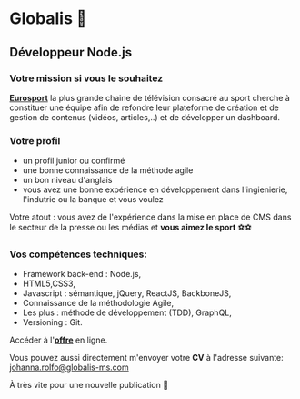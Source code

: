 # Globalis 🐘
## Développeur Node.js

### Votre mission si vous le souhaitez 

[**Eurosport**](https://www.eurosport.fr/) la plus grande chaine de télévision consacré au sport cherche à constituer une équipe afin de refondre leur plateforme de création et de gestion de contenus (vidéos, articles,..) et de développer un dashboard. 

### Votre profil 

- un profil junior ou confirmé
- une bonne connaissance de la méthode agile
- un bon niveau d'anglais
- vous avez une bonne expérience en développement dans l'ingienierie, l'indutrie ou la banque et vous voulez

Votre atout : vous avez de l'expérience dans la mise en place de CMS dans le secteur de la presse ou les médias et **vous aimez le sport** ⚽️⚽️

### Vos compétences techniques:
 

- Framework back-end : Node.js,
- HTML5,CSS3,
- Javascript : sémantique, jQuery, ReactJS, BackboneJS,
- Connaissance de la méthodologie Agile,
- Les plus : méthode de développement (TDD), GraphQL, 
- Versioning : Git.

Accéder à l'[**offre**](https://www.globalis-ms.com/jobs/offres-emploi-stage-mission/developpeur-nodejs/ "C'est parti") en ligne.

Vous pouvez aussi directement m'envoyer votre **CV** à l'adresse suivante: <johanna.rolfo@globalis-ms.com>

À très vite pour une nouvelle publication 🙂

